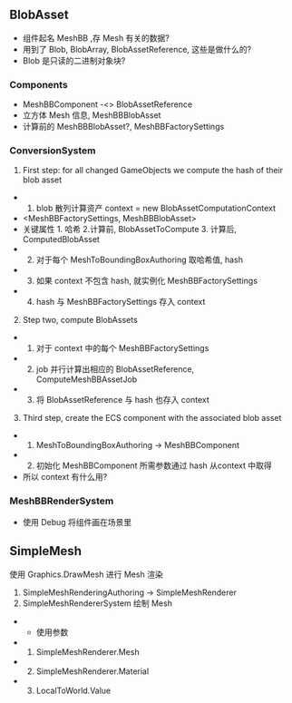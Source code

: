 ## BlobAsset
- 组件起名 MeshBB ,存 Mesh 有关的数据?
- 用到了 Blob, BlobArray, BlobAssetReference, 这些是做什么的?
- Blob 是只读的二进制对象块?

### Components
- MeshBBComponent -<> BlobAssetReference<MeshBBBlobAsset>
- 立方体 Mesh 信息, MeshBBBlobAsset
- 计算前的 MeshBBBlobAsset?,  MeshBBFactorySettings

### ConversionSystem
1. First step: for all changed GameObjects we compute the hash of their blob asset
- 1. blob 散列计算资产 context = new BlobAssetComputationContext
- <MeshBBFactorySettings, MeshBBBlobAsset>
- 关键属性 1. 哈希 2.计算前, BlobAssetToCompute 3. 计算后, ComputedBlobAsset
- 2. 对于每个 MeshToBoundingBoxAuthoring 取哈希值, hash
- 3. 如果 context 不包含 hash, 就实例化 MeshBBFactorySettings 
- 4. hash 与 MeshBBFactorySettings 存入 context
2. Step two, compute BlobAssets
- 1. 对于 context 中的每个 MeshBBFactorySettings
- 2. job 并行计算出相应的 BlobAssetReference<MeshBBBlobAsset>, ComputeMeshBBAssetJob
- 3. 将 BlobAssetReference<MeshBBBlobAsset> 与 hash 也存入 context
3. Third step, create the ECS component with the associated blob asset
- 1. MeshToBoundingBoxAuthoring -> MeshBBComponent
- 2. 初始化 MeshBBComponent 所需参数通过 hash 从context 中取得 
- 所以 context 有什么用?

### MeshBBRenderSystem
- 使用 Debug 将组件画在场景里

## SimpleMesh
使用 Graphics.DrawMesh 进行 Mesh 渲染
1. SimpleMeshRenderingAuthoring -> SimpleMeshRenderer
2. SimpleMeshRendererSystem 绘制 Mesh
- - 使用参数 
- 1. SimpleMeshRenderer.Mesh
- 2. SimpleMeshRenderer.Material
- 3. LocalToWorld.Value

